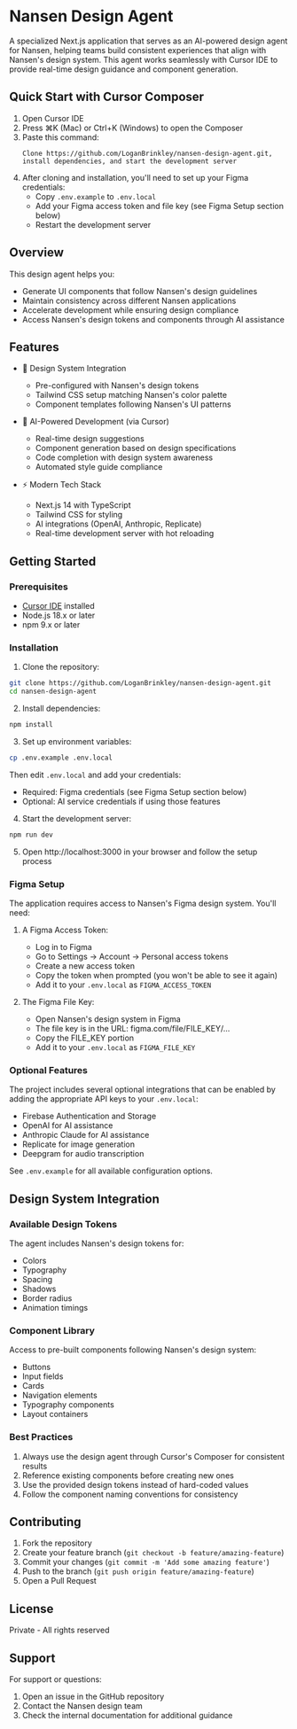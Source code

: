 # Nansen Design Agent

A specialized Next.js application that serves as an AI-powered design agent for Nansen, helping teams build consistent experiences that align with Nansen's design system. This agent works seamlessly with Cursor IDE to provide real-time design guidance and component generation.

## Quick Start with Cursor Composer

1. Open Cursor IDE
2. Press ⌘K (Mac) or Ctrl+K (Windows) to open the Composer
3. Paste this command:
   ```
   Clone https://github.com/LoganBrinkley/nansen-design-agent.git, install dependencies, and start the development server
   ```
4. After cloning and installation, you'll need to set up your Figma credentials:
   - Copy `.env.example` to `.env.local`
   - Add your Figma access token and file key (see Figma Setup section below)
   - Restart the development server

## Overview

This design agent helps you:
- Generate UI components that follow Nansen's design guidelines
- Maintain consistency across different Nansen applications
- Accelerate development while ensuring design compliance
- Access Nansen's design tokens and components through AI assistance

## Features

- 🎨 Design System Integration
  - Pre-configured with Nansen's design tokens
  - Tailwind CSS setup matching Nansen's color palette
  - Component templates following Nansen's UI patterns

- 🤖 AI-Powered Development (via Cursor)
  - Real-time design suggestions
  - Component generation based on design specifications
  - Code completion with design system awareness
  - Automated style guide compliance

- ⚡️ Modern Tech Stack
  - Next.js 14 with TypeScript
  - Tailwind CSS for styling
  - AI integrations (OpenAI, Anthropic, Replicate)
  - Real-time development server with hot reloading

## Getting Started

### Prerequisites

- [Cursor IDE](https://cursor.sh/) installed
- Node.js 18.x or later
- npm 9.x or later

### Installation

1. Clone the repository:
```bash
git clone https://github.com/LoganBrinkley/nansen-design-agent.git
cd nansen-design-agent
```

2. Install dependencies:
```bash
npm install
```

3. Set up environment variables:
```bash
cp .env.example .env.local
```
Then edit `.env.local` and add your credentials:
- Required: Figma credentials (see Figma Setup section below)
- Optional: AI service credentials if using those features

4. Start the development server:
```bash
npm run dev
```

5. Open http://localhost:3000 in your browser and follow the setup process

### Figma Setup

The application requires access to Nansen's Figma design system. You'll need:

1. A Figma Access Token:
   - Log in to Figma
   - Go to Settings → Account → Personal access tokens
   - Create a new access token
   - Copy the token when prompted (you won't be able to see it again)
   - Add it to your `.env.local` as `FIGMA_ACCESS_TOKEN`

2. The Figma File Key:
   - Open Nansen's design system in Figma
   - The file key is in the URL: figma.com/file/FILE_KEY/...
   - Copy the FILE_KEY portion
   - Add it to your `.env.local` as `FIGMA_FILE_KEY`

### Optional Features

The project includes several optional integrations that can be enabled by adding the appropriate API keys to your `.env.local`:

- Firebase Authentication and Storage
- OpenAI for AI assistance
- Anthropic Claude for AI assistance
- Replicate for image generation
- Deepgram for audio transcription

See `.env.example` for all available configuration options.

## Design System Integration

### Available Design Tokens

The agent includes Nansen's design tokens for:
- Colors
- Typography
- Spacing
- Shadows
- Border radius
- Animation timings

### Component Library

Access to pre-built components following Nansen's design system:
- Buttons
- Input fields
- Cards
- Navigation elements
- Typography components
- Layout containers

### Best Practices

1. Always use the design agent through Cursor's Composer for consistent results
2. Reference existing components before creating new ones
3. Use the provided design tokens instead of hard-coded values
4. Follow the component naming conventions for consistency

## Contributing

1. Fork the repository
2. Create your feature branch (`git checkout -b feature/amazing-feature`)
3. Commit your changes (`git commit -m 'Add some amazing feature'`)
4. Push to the branch (`git push origin feature/amazing-feature`)
5. Open a Pull Request

## License

Private - All rights reserved

## Support

For support or questions:
1. Open an issue in the GitHub repository
2. Contact the Nansen design team
3. Check the internal documentation for additional guidance